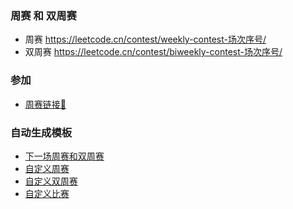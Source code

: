 ### 周赛 和 双周赛

- 周赛 https://leetcode.cn/contest/weekly-contest-场次序号/
- 双周赛 https://leetcode.cn/contest/biweekly-contest-场次序号/

### 参加
 - [周赛链接🔗](https://leetcode.cn/contest/)

### 自动生成模板
- [下一场周赛和双周赛](./Next.java)
- [自定义周赛](./WeekGen.java)
- [自定义双周赛](./BIWeekGen.java)
- [自定义比赛](./OtherContest.java)
